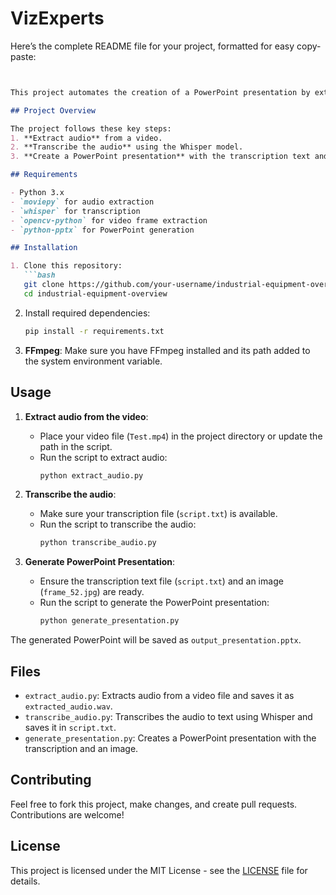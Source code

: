 # VizExperts
Here’s the complete README file for your project, formatted for easy copy-paste:

```markdown


This project automates the creation of a PowerPoint presentation by extracting audio from a video, transcribing it using OpenAI's Whisper model, and integrating generated content along with images. The PowerPoint presentation consists of slides with a title, generated script, and relevant images extracted from the video.

## Project Overview

The project follows these key steps:
1. **Extract audio** from a video.
2. **Transcribe the audio** using the Whisper model.
3. **Create a PowerPoint presentation** with the transcription text and an image from the video.

## Requirements

- Python 3.x
- `moviepy` for audio extraction
- `whisper` for transcription
- `opencv-python` for video frame extraction
- `python-pptx` for PowerPoint generation

## Installation

1. Clone this repository:
   ```bash
   git clone https://github.com/your-username/industrial-equipment-overview.git
   cd industrial-equipment-overview
   ```

2. Install required dependencies:
   ```bash
   pip install -r requirements.txt
   ```

3. **FFmpeg**: Make sure you have FFmpeg installed and its path added to the system environment variable.

## Usage

1. **Extract audio from the video**:
   - Place your video file (`Test.mp4`) in the project directory or update the path in the script.
   - Run the script to extract audio:
     ```bash
     python extract_audio.py
     ```

2. **Transcribe the audio**:
   - Make sure your transcription file (`script.txt`) is available.
   - Run the script to transcribe the audio:
     ```bash
     python transcribe_audio.py
     ```

3. **Generate PowerPoint Presentation**:
   - Ensure the transcription text file (`script.txt`) and an image (`frame_52.jpg`) are ready.
   - Run the script to generate the PowerPoint presentation:
     ```bash
     python generate_presentation.py
     ```

The generated PowerPoint will be saved as `output_presentation.pptx`.

## Files

- `extract_audio.py`: Extracts audio from a video file and saves it as `extracted_audio.wav`.
- `transcribe_audio.py`: Transcribes the audio to text using Whisper and saves it in `script.txt`.
- `generate_presentation.py`: Creates a PowerPoint presentation with the transcription and an image.

## Contributing

Feel free to fork this project, make changes, and create pull requests. Contributions are welcome!

## License

This project is licensed under the MIT License - see the [LICENSE](LICENSE) file for details.
```

